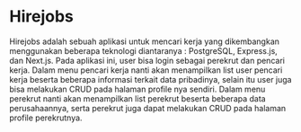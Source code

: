 # Hirejobs

Hirejobs adalah sebuah aplikasi untuk mencari kerja yang dikembangkan menggunakan beberapa teknologi diantaranya : PostgreSQL, Express.js, dan Next.js. Pada aplikasi ini, user bisa login sebagai perekrut dan pencari kerja. Dalam menu pencari kerja nanti akan menampilkan list user pencari kerja beserta beberapa informasi terkait data pribadinya, selain itu user juga bisa melakukan CRUD pada halaman profile nya sendiri. Dalam menu perekrut nanti akan menampilkan list perekrut beserta beberapa data perusahaannya, serta perekrut juga dapat melakukan CRUD pada halaman profile perekrutnya.
